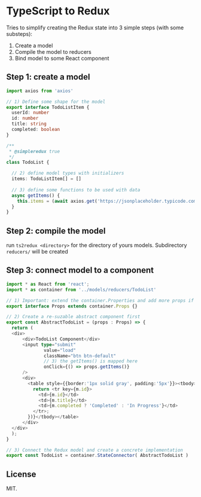 
# TypeScript to Redux

Tries to simplify creating the Redux state into 3 simple steps (with some substeps):

1. Create a model
2. Compile the model to reducers
3. Bind model to some React component

## Step 1: create a model

```typescript
import axios from 'axios'

// 1) Define some shape for the model
export interface TodoListItem {
  userId: number
  id: number
  title: string
  completed: boolean
}

/**
 * @simpleredux true
 */
class TodoList {

  // 2) define model types with initializers
  items: TodoListItem[] = []
  
  // 3) define some functions to be used with data
  async getItems() {
    this.items = (await axios.get('https://jsonplaceholder.typicode.com/todos')).data
  }
}
```

## Step 2: compile the model

run `ts2redux <directory>` for the directory of yours models. Subdirectory `reducers/` will be created

## Step 3: connect model to a component

```typescript
import * as React from 'react';
import * as container from '../models/reducers/TodoList'

// 1) Important: extend the container.Properties and add more props if needed
export interface Props extends container.Props {}

// 2) Create a re-suzable abstract component first
export const AbstractTodoList = (props : Props) => {
  return (
  <div>
      <div>TodoList Component</div>
      <input type="submit"
              value="load"
              className="btn btn-default"
              // 3) the getItems() is mapped here
              onClick={() => props.getItems()}
      />
      <div>
        <table style={{border:'1px solid gray', padding:'5px'}}><tbody>{props.items.map( m => {
          return <tr key={m.id}>
            <td>{m.id}</td>
            <td>{m.title}</td>
            <td>{m.completed ? 'Completed' : 'In Progress'}</td>
          </tr>;
        })}</tbody></table>        
      </div>
  </div>
  );
}

// 3) Connect the Redux model and create a concrete implementation
export const TodoList = container.StateConnector( AbstractTodoList )
```



## License

MIT.
